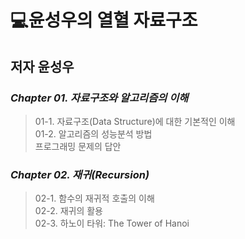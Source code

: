 # 💻윤성우의 열혈 자료구조
## 저자 윤성우
### _Chapter 01. 자료구조와 알고리즘의 이해_
> 01-1. 자료구조(Data Structure)에 대한 기본적인 이해<br/> 01-2. 알고리즘의 성능분석 방법 <br/> 프로그래밍 문제의 답안

### _Chapter 02. 재귀(Recursion)_
> 02-1. 함수의 재귀적 호출의 이해 <br/> 02-2. 재귀의 활용 <br/> 02-3. 하노이 타워: The Tower of Hanoi
